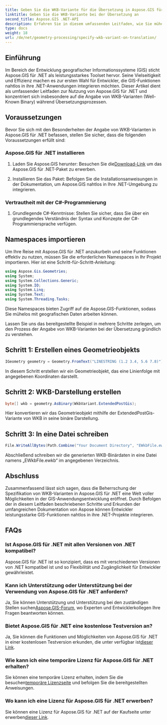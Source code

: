 ```yaml
---
title: Geben Sie die WKB-Variante für die Übersetzung in Aspose.GIS für .NET an
linktitle: Geben Sie die WKB-Variante bei der Übersetzung an
second_title: Aspose.GIS .NET-API
description: Erfahren Sie in diesem umfassenden Leitfaden, wie Sie mühelos WKB-Varianten in Aspose.GIS für .NET angeben. Steigern Sie Ihre GIS-Entwicklungsfähigkeiten.
type: docs
weight: 18
url: /de/net/geometry-processing/specify-wkb-variant-on-translation/
---
```

## Einführung
Im Bereich der Entwicklung geografischer Informationssysteme (GIS) sticht Aspose.GIS für .NET als leistungsstarkes Toolset hervor. Seine Vielseitigkeit und Effizienz machen es zur ersten Wahl für Entwickler, die GIS-Funktionen nahtlos in ihre .NET-Anwendungen integrieren möchten. Dieser Artikel dient als umfassender Leitfaden zur Nutzung von Aspose.GIS für .NET und konzentriert sich insbesondere auf die Angabe von WKB-Varianten (Well-Known Binary) während Übersetzungsprozessen.
## Voraussetzungen
Bevor Sie sich mit den Besonderheiten der Angabe von WKB-Varianten in Aspose.GIS für .NET befassen, stellen Sie sicher, dass die folgenden Voraussetzungen erfüllt sind:
### Aspose.GIS für .NET installieren
1. Laden Sie Aspose.GIS herunter: Besuchen Sie die[Download-Link](https://releases.aspose.com/gis/net/) um das Aspose.GIS für .NET-Paket zu erwerben.
   
2. Installieren Sie das Paket: Befolgen Sie die Installationsanweisungen in der Dokumentation, um Aspose.GIS nahtlos in Ihre .NET-Umgebung zu integrieren.
### Vertrautheit mit der C#-Programmierung
1. Grundlegende C#-Kenntnisse: Stellen Sie sicher, dass Sie über ein grundlegendes Verständnis der Syntax und Konzepte der C#-Programmiersprache verfügen.

## Namespaces importieren
Um Ihre Reise mit Aspose.GIS für .NET anzukurbeln und seine Funktionen effektiv zu nutzen, müssen Sie die erforderlichen Namespaces in Ihr Projekt importieren. Hier ist eine Schritt-für-Schritt-Anleitung:

```csharp
using Aspose.Gis.Geometries;
using System;
using System.Collections.Generic;
using System.IO;
using System.Linq;
using System.Text;
using System.Threading.Tasks;
```
Diese Namespaces bieten Zugriff auf die Aspose.GIS-Funktionen, sodass Sie mühelos mit geografischen Daten arbeiten können.

Lassen Sie uns das bereitgestellte Beispiel in mehrere Schritte zerlegen, um den Prozess der Angabe von WKB-Varianten bei der Übersetzung gründlich zu verstehen.
## Schritt 1: Erstellen eines Geometrieobjekts
```csharp
IGeometry geometry = Geometry.FromText("LINESTRING (1.2 3.4, 5.6 7.8)");
```
In diesem Schritt erstellen wir ein Geometrieobjekt, das eine Linienfolge mit angegebenen Koordinaten darstellt.
## Schritt 2: WKB-Darstellung erstellen
```csharp
byte[] wkb = geometry.AsBinary(WkbVariant.ExtendedPostGis);
```
Hier konvertieren wir das Geometrieobjekt mithilfe der ExtendedPostGis-Variante von WKB in seine binäre Darstellung.
## Schritt 3: In eine Datei schreiben
```csharp
File.WriteAllBytes(Path.Combine("Your Document Directory", "EWkbFile.ewkb"), wkb);
```
Abschließend schreiben wir die generierten WKB-Binärdaten in eine Datei namens „EWkbFile.ewkb“ im angegebenen Verzeichnis.

## Abschluss
Zusammenfassend lässt sich sagen, dass die Beherrschung der Spezifikation von WKB-Varianten in Aspose.GIS für .NET eine Welt voller Möglichkeiten in der GIS-Anwendungsentwicklung eröffnet. Durch Befolgen der in diesem Leitfaden beschriebenen Schritte und Erkunden der umfangreichen Dokumentation von Aspose können Entwickler leistungsstarke GIS-Funktionen nahtlos in ihre .NET-Projekte integrieren.
## FAQs
### Ist Aspose.GIS für .NET mit allen Versionen von .NET kompatibel?
Aspose.GIS für .NET ist so konzipiert, dass es mit verschiedenen Versionen von .NET kompatibel ist und so Flexibilität und Zugänglichkeit für Entwickler gewährleistet.
### Kann ich Unterstützung oder Unterstützung bei der Verwendung von Aspose.GIS für .NET anfordern?
 Ja, Sie können Unterstützung und Unterstützung bei den zuständigen Stellen suchen[Aspose.GIS-Forum](https://forum.aspose.com/c/gis/33), wo Experten und Entwicklerkollegen Ihre Fragen beantworten können.
### Bietet Aspose.GIS für .NET eine kostenlose Testversion an?
 Ja, Sie können die Funktionen und Möglichkeiten von Aspose.GIS für .NET in einer kostenlosen Testversion erkunden, die unter verfügbar ist[dieser Link](https://releases.aspose.com/).
### Wie kann ich eine temporäre Lizenz für Aspose.GIS für .NET erhalten?
 Sie können eine temporäre Lizenz erhalten, indem Sie die besuchen[temporäre Lizenzseite](https://purchase.aspose.com/temporary-license/) und befolgen Sie die bereitgestellten Anweisungen.
### Wo kann ich eine Lizenz für Aspose.GIS für .NET erwerben?
 Sie können eine Lizenz für Aspose.GIS für .NET auf der Kaufseite unter erwerben[dieser Link](https://purchase.aspose.com/buy).